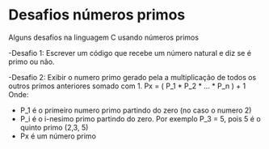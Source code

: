 # Desafios números primos
Alguns desafios na linguagem C usando números primos

-Desafio 1:
Escrever um código que recebe um número natural e diz se é primo ou não.

-Desafio 2:
Exibir o numero primo gerado pela a multiplicação de todos os outros primos anteriores somado com 1.
Px = ( P_1 * P_2 * ... * P_n ) + 1
Onde:
* P_1 é o primeiro numero primo partindo do zero (no caso o numero 2)
* P_i é o i-nesimo primo partindo do zero. Por exemplo P_3 = 5, pois 5 é o quinto primo (2,3, 5)
* Px é um número primo 

